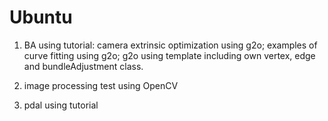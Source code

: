 # Ubuntu
1. BA using tutorial: 
    camera extrinsic optimization using g2o;
    examples of curve fitting using g2o;
    g2o using template including own vertex, edge and bundleAdjustment class.
    
2. image processing test using OpenCV
3. pdal using  tutorial
